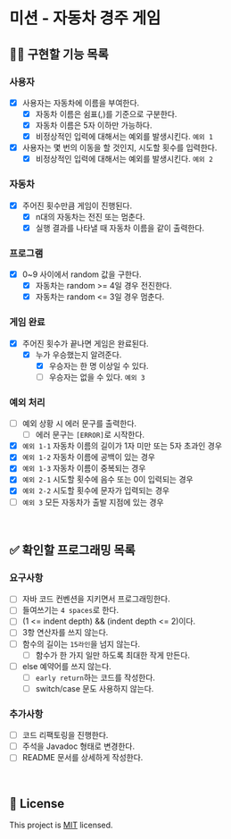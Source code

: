 # 미션 - 자동차 경주 게임

## 👩‍💻 구현할 기능 목록
### 사용자
- [x] 사용자는 자동차에 이름을 부여한다.
    - [x] 자동차 이름은 쉼표(,)를 기준으로 구분한다.
    - [x] 자동차 이름은 5자 이하만 가능하다.
    - [x] 비정상적인 입력에 대해서는 예외를 발생시킨다. `예외 1`
- [x] 사용자는 몇 번의 이동을 할 것인지, 시도할 횟수를 입력한다.
    - [x] 비정상적인 입력에 대해서는 예외를 발생시킨다. `예외 2`

### 자동차
- [x] 주어진 횟수만큼 게임이 진행된다.
    - [x] n대의 자동차는 전진 또는 멈춘다.
    - [x] 실행 결과를 나타낼 때 자동차 이름을 같이 출력한다.

### 프로그램
- [x] 0~9 사이에서 random 값을 구한다.
    - [x] 자동차는 random >= 4일 경우 전진한다.
    - [x] 자동차는 random <= 3일 경우 멈춘다.

### 게임 완료
- [x] 주어진 횟수가 끝나면 게임은 완료된다.
    - [x] 누가 우승했는지 알려준다.
         - [x] 우승자는 한 명 이상일 수 있다.
         - [ ] 우승자는 없을 수 있다. `예외 3`

### 예외 처리
- [ ] 예외 상황 시 에러 문구를 출력한다.
    - [ ] 에러 문구는 `[ERROR]`로 시작한다.
- [x] `예외 1-1` 자동차 이름의 길이가 1자 미만 또는 5자 초과인 경우
- [x] `예외 1-2` 자동차 이름에 공백이 있는 경우
- [x] `예외 1-3` 자동차 이름이 중복되는 경우
- [x] `예외 2-1` 시도할 횟수에 음수 또는 0이 입력되는 경우
- [x] `예외 2-2` 시도할 횟수에 문자가 입력되는 경우
- [ ] `예외 3` 모든 자동차가 출발 지점에 있는 경우

<br>

## ✅ 확인할 프로그래밍 목록
### 요구사항
- [ ] 자바 코드 컨벤션을 지키면서 프로그래밍한다.
- [ ] 들여쓰기는 `4 spaces`로 한다.
- [ ] (1 <= indent depth) && (indent depth <= 2)이다.
- [ ] 3항 연산자를 쓰지 않는다.
- [ ] 함수의 길이는 `15라인`을 넘지 않는다.
    - [ ] 함수가 한 가지 일만 하도록 최대한 작게 만든다.
- [ ] else 예약어를 쓰지 않는다.
    - [ ] `early return`하는 코드를 작성한다.
    - [ ] switch/case 문도 사용하지 않는다.

### 추가사항
- [ ] 코드 리팩토링을 진행한다.
- [ ] 주석을 Javadoc 형태로 변경한다.
- [ ] README 문서를 상세하게 작성한다.

<br>

## 📝 License

This project is [MIT](https://github.com/woowacourse/java-racingcar-precourse/blob/master/LICENSE) licensed.
